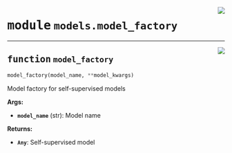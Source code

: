 <!-- markdownlint-disable -->

<a href="../../src/models/model_factory.py#L0"><img align="right" style="float:right;" src="https://img.shields.io/badge/-source-cccccc?style=flat-square"></a>

# <kbd>module</kbd> `models.model_factory`





---

<a href="../../src/models/model_factory.py#L7"><img align="right" style="float:right;" src="https://img.shields.io/badge/-source-cccccc?style=flat-square"></a>

## <kbd>function</kbd> `model_factory`

```python
model_factory(model_name, **model_kwargs)
```

Model factory for self-supervised models 



**Args:**
 
 - <b>`model_name`</b> (str):  Model name 



**Returns:**
 
 - <b>`Any`</b>:  Self-supervised model 


